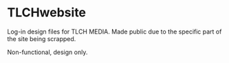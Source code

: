 # TLCHwebsite

Log-in design files for TLCH MEDIA.
Made public due to the specific part of the site being scrapped.

Non-functional, design only.
